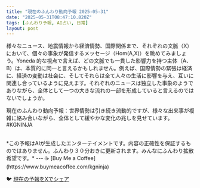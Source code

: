 ```yaml
---
title: "現在のふんわり動向予報 2025-05-31"
date: "2025-05-31T08:47:10.820Z"
tags: [ふんわり予報, AI占い, 日常]
layout: post
---
```



様々なニュース、地震情報から経済情勢、国際関係まで、それぞれの文脈（X）において、個々の事象が発信するメッセージ（Hom(A,X)）を眺めてみましょう。Yoneda 的な視点で言えば、どの文脈でも一貫した影響力を持つ主体（A、B）は、本質的に同一と言えるかもしれません。例えば、国際情勢の緊張は経済に、経済の変動は社会に、そしてそれらは全て人々の生活に影響を与え、互いに関連し合っているように見えます。それぞれのニュースは独立した事象のようでありながら、全体として一つの大きな流れの一部を形成していると言えるのではないでしょうか。


現在のふんわり動向予報：世界情勢は引き続き流動的ですが、様々な出来事が複雑に絡み合いながら、全体として緩やかな変化の兆しを見せています。#KGNINJA

<br>
*この予報はAIが生成したエンターテイメントです。内容の正確性を保証するものではありません。ふんわり３０分おきに更新されます。みんなにふんわり拡散希望です。*
---
☕️ [Buy Me a Coffee](https://www.buymeacoffee.com/kgninja)

🐦 [現在の予報をXでシェア](https://twitter.com/intent/tweet?text=%E7%8F%BE%E5%9C%A8%E3%81%AE%E3%81%B5%E3%82%93%E3%82%8F%E3%82%8A%E4%BA%88%E5%A0%B1%3A%20%E3%80%8C%E6%A7%98%E3%80%85%E3%81%AA%E3%83%8B%E3%83%A5%E3%83%BC%E3%82%B9%E3%80%81%E5%9C%B0%E9%9C%87%E6%83%85%E5%A0%B1%E3%81%8B%E3%82%89%E7%B5%8C%E6%B8%88%E6%83%85%E5%8B%A2%E3%80%81%E5%9B%BD%E9%9A%9B%E9%96%A2%E4%BF%82%E3%81%BE%E3%81%A7%E3%80%81%E3%81%9D%E3%82%8C%E3%81%9E%E3%82%8C%E3%81%AE%E6%96%87%E8%84%88%EF%BC%88X%EF%BC%89%E3%81%AB%E3%81%8A%E3%81%84%E3%81%A6%E3%80%81%E5%80%8B%E3%80%85%E3%81%AE%E4%BA%8B%E8%B1%A1%E3%81%8C%E7%99%BA%E4%BF%A1%E3%81%99%E3%82%8B%E3%83%A1%E3%83%83%E3%82%BB%E3%83%BC%E3%82%B8%EF%BC%88Hom(A%2CX)%EF%BC%89%E3%82%92%E7%9C%BA%E3%82%81%E3%81%A6%E3%81%BF%E3%81%BE%E3%81%97%E3%82%87%E3%81%86%E3%80%82%E3%80%8D%23KGNINJA%20%E7%B6%9A%E3%81%8D%E3%81%AF%E3%83%96%E3%83%AD%E3%82%B0%E3%81%A7%EF%BC%81%F0%9F%91%87&url=https%3A%2F%2Fkg-ninja.github.io%2FFunwariyoso%2F)

